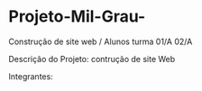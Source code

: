 # Projeto-Mil-Grau-
Construção de site web / Alunos turma 01/A 02/A

Descrição do Projeto: contrução de site Web

Integrantes:
  
